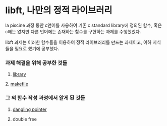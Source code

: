 # libft, 나만의 정적 라이브러리  
la piscine 과정 동안 c언어를 사용하여 기존 c standard library에 정의된 함수, 혹은 c에는 없지만 다른 언어에는 존재하는 함수를 구현하는 과제를 수행했었다.  
  
libft 과제는 이러한 함수들을 이용하여 정적 라이브러리를 만드는 과제이고, 이하 지식들을 필요로 했기에 공부했다.  
  
### 과제 해결을 위해 공부한 것들  
1. [library][librarylink]

[librarylink]:https://github.com/kshim1208/TIL/blob/main/42Courses/libft/library/README.md
2. [makefile][makefilelink]

[makefilelink]:https://github.com/kshim1208/TIL/tree/main/42Courses/libft/makefile/README.md

### 그 외 함수 작성 과정에서 알게 된 것들  
1. [dangling pointer][danglingpointerlink]
  
[danglingpointerlink]:https://github.com/kshim1208/TIL/tree/main/42Courses/libft/dangling%20pointer/README.md  
  
2. double free  
  
  
